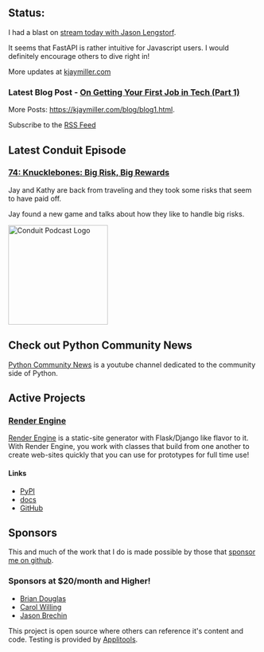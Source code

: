## Status:
<p>I had a blast on <a href="https://www.youtube.com/watch?v=6O5NVf0doRo">stream today with Jason Lengstorf</a>. </p>

<p>It seems that FastAPI is rather intuitive for Javascript users. I would definitely encourage others to dive right in!</p>

More updates at [kjaymiller.com](https://kjaymiller.com/microblog/microblog)

### Latest Blog Post - [On Getting Your First Job in Tech (Part 1)](https://kjaymiller.com/blog/on-getting-your-first-job-in-tech-part-1.html)

More Posts: <https://kjaymiller.com/blog/blog1.html>.

Subscribe to the [RSS Feed](https://kjaymiller.com/allposts.rss)


## Latest Conduit Episode
### [74: Knucklebones: Big Risk, Big Rewards](http://relay.fm/conduit/74)
Jay and Kathy are back from traveling and they took some risks that seem to have paid off. 

Jay found a new game and talks about how they like to handle big risks.

<img src="https://kjaymiller.s3-us-west-2.amazonaws.com/images/conduit_artwork.png" height="200" width="200" alt="Conduit Podcast Logo"/>

## Check out Python Community News
[Python Community News](https://youtube.com/@pycommunitynews) is a youtube channel dedicated to the community side of Python.

## Active Projects

### [Render Engine]
[Render Engine] is a static-site generator with Flask/Django like flavor to it.
With Render Engine, you work with classes that build from one another to create
web-sites quickly that you can use for prototypes for full time use!

#### Links
- [PyPI](https://pypi.org/project/render-engine)
- [docs](https://render-engine.readthedocs.io)
- [GitHub](https://github.com/kjaymiller/render_engine)

## Sponsors
This and much of the work that I do is made possible by those that [sponsor me
on github](https://github.com/sponsors/kjaymiller).

### Sponsors at $20/month and Higher!
- [Brian Douglas](https://github.com/bdougie)
- [Carol Willing](https://github.com/willingc)
- [Jason Brechin](https://github.com/brechin)


This project is open source where others can reference it's content and code. Testing is provided by [Applitools](https://www.applitools.com/).


[Render Engine]: https://render-engine.readthedocs.io
